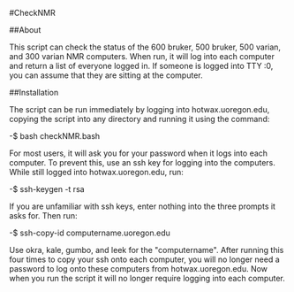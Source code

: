 #CheckNMR

##About

This script can check the status of the 600 bruker, 500 bruker, 
500 varian, and 300 varian NMR computers. When run, it will log 
into each computer and return a list of everyone logged in. If 
someone is logged into TTY :0, you can assume that they are sitting 
at the computer.


##Installation

The script can be run immediately by logging into hotwax.uoregon.edu, 
copying the script into any directory and running it using the command:

-$   bash checkNMR.bash

For most users, it will ask you for your password when it logs into 
each computer. To prevent this, use an ssh key for logging into the 
computers. While still logged into hotwax.uoregon.edu, run:

-$   ssh-keygen -t rsa

If you are unfamiliar with ssh keys, enter nothing into the three prompts 
it asks for. Then run:

-$   ssh-copy-id computername.uoregon.edu

Use okra, kale, gumbo, and leek for the "computername". After running 
this four times to copy your ssh onto each computer, you will no longer 
need a password to log onto these computers from hotwax.uoregon.edu. 
Now when you run the script it will no longer require logging into each 
computer.
